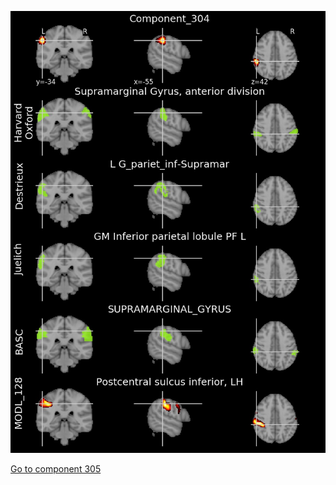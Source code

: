 


![304](preliminary/304.jpg "Component 304")

[Go to component 305](https://parietal-inria.github.io/MODL_atlas/1024/305 "Component 305")
